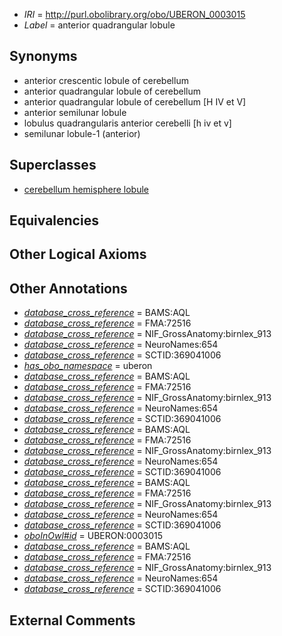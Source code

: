  * *IRI* = http://purl.obolibrary.org/obo/UBERON_0003015
 * *Label* = anterior quadrangular lobule

## Synonyms

 * anterior crescentic lobule of cerebellum
 * anterior quadrangular lobule of cerebellum
 * anterior quadrangular lobule of cerebellum [H IV et V]
 * anterior semilunar lobule
 * lobulus quadrangularis anterior cerebelli [h iv et v]
 * semilunar lobule-1 (anterior)

## Superclasses

 * [cerebellum hemisphere lobule](../../UBERON/03/UBERON_0004003.md)

## Equivalencies


## Other Logical Axioms


## Other Annotations

 * *[database_cross_reference](../../ef/oboInOwl#hasDbXref.md)* = BAMS:AQL
 * *[database_cross_reference](../../ef/oboInOwl#hasDbXref.md)* = FMA:72516
 * *[database_cross_reference](../../ef/oboInOwl#hasDbXref.md)* = NIF_GrossAnatomy:birnlex_913
 * *[database_cross_reference](../../ef/oboInOwl#hasDbXref.md)* = NeuroNames:654
 * *[database_cross_reference](../../ef/oboInOwl#hasDbXref.md)* = SCTID:369041006
 * *[has_obo_namespace](../../ce/oboInOwl#hasOBONamespace.md)* = uberon
 * *[database_cross_reference](../../ef/oboInOwl#hasDbXref.md)* = BAMS:AQL
 * *[database_cross_reference](../../ef/oboInOwl#hasDbXref.md)* = FMA:72516
 * *[database_cross_reference](../../ef/oboInOwl#hasDbXref.md)* = NIF_GrossAnatomy:birnlex_913
 * *[database_cross_reference](../../ef/oboInOwl#hasDbXref.md)* = NeuroNames:654
 * *[database_cross_reference](../../ef/oboInOwl#hasDbXref.md)* = SCTID:369041006
 * *[database_cross_reference](../../ef/oboInOwl#hasDbXref.md)* = BAMS:AQL
 * *[database_cross_reference](../../ef/oboInOwl#hasDbXref.md)* = FMA:72516
 * *[database_cross_reference](../../ef/oboInOwl#hasDbXref.md)* = NIF_GrossAnatomy:birnlex_913
 * *[database_cross_reference](../../ef/oboInOwl#hasDbXref.md)* = NeuroNames:654
 * *[database_cross_reference](../../ef/oboInOwl#hasDbXref.md)* = SCTID:369041006
 * *[database_cross_reference](../../ef/oboInOwl#hasDbXref.md)* = BAMS:AQL
 * *[database_cross_reference](../../ef/oboInOwl#hasDbXref.md)* = FMA:72516
 * *[database_cross_reference](../../ef/oboInOwl#hasDbXref.md)* = NIF_GrossAnatomy:birnlex_913
 * *[database_cross_reference](../../ef/oboInOwl#hasDbXref.md)* = NeuroNames:654
 * *[database_cross_reference](../../ef/oboInOwl#hasDbXref.md)* = SCTID:369041006
 * *[oboInOwl#id](../../id/oboInOwl#id.md)* = UBERON:0003015
 * *[database_cross_reference](../../ef/oboInOwl#hasDbXref.md)* = BAMS:AQL
 * *[database_cross_reference](../../ef/oboInOwl#hasDbXref.md)* = FMA:72516
 * *[database_cross_reference](../../ef/oboInOwl#hasDbXref.md)* = NIF_GrossAnatomy:birnlex_913
 * *[database_cross_reference](../../ef/oboInOwl#hasDbXref.md)* = NeuroNames:654
 * *[database_cross_reference](../../ef/oboInOwl#hasDbXref.md)* = SCTID:369041006

## External Comments

